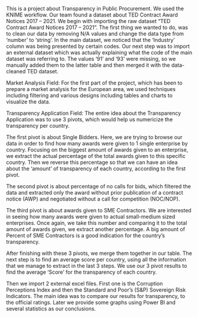 This is a project about Transparency in Public Procurement. We used the KNIME workflow. Our team found a dataset about TED Contract Award Notices 2017 – 2021. 
We begin with importing the raw dataset “TED Contract Award Notices 2017 – 2021”. The first thing we wanted to do, was to clean our data by removing N/A values and change the data type from ‘number’ to ‘string’. In the main dataset, we noticed that the ‘Industry’ column was being presented by certain codes. Our next step was to import an external dataset which was actually explaining what the code of the main dataset was referring to. The values ‘91’ and ‘93’ were missing, so we manually added them to the latter table and then merged it with the data-cleaned TED dataset.

Market Analysis Field:
For the first part of the project, which has been to prepare a market analysis for the European area, we used techniques including filtering and various designs including tables and charts to visualize the data.

Transparency Application Field:
The entire idea about the Transparency Application was to use 3 pivots, which would help us numericize the transparency per country.

The first pivot is about Single Bidders. Here, we are trying to browse our data in order to find how many awards were given to 1 single enterprise by country. Focusing on the biggest amount of awards given to an enterprise, we extract the actual percentage of the total awards given to this specific country. Then we reverse this percentage so that we can have an idea about the ‘amount’ of transparency of each country, according to the first pivot.

The second pivot is about percentage of no calls for bids, which filtered the data and extracted only the award without prior publication of a contract notice (AWP) and negotiated without a call for competition (NOC/NOP).

The third pivot is about awards given to SME Contractors. We are interested in seeing how many awards were given to actual small-medium sized enterprises. Once again, we take this number and comparing it to the total amount of awards given, we extract another percentage. A big amount of Percent of SME Contractors is a good indication for the country’s transparency.

After finishing with these 3 pivots, we merge them together in our table. The next step is to find an average score per country, using all the information that we manage to extract in the last 3 steps. We use our 3 pivot results to find the average ‘Score’ for the transparency of each country.

Then we import 2 external excel files. First one is the Corruption Perceptions Index and then the Standard and Poor’s (S&P) Sovereign Risk Indicators. The main idea was to compare our results for transparency, to the official ratings.
Later we provide some graphs using Power BI and several statistics as our conclusions. 
